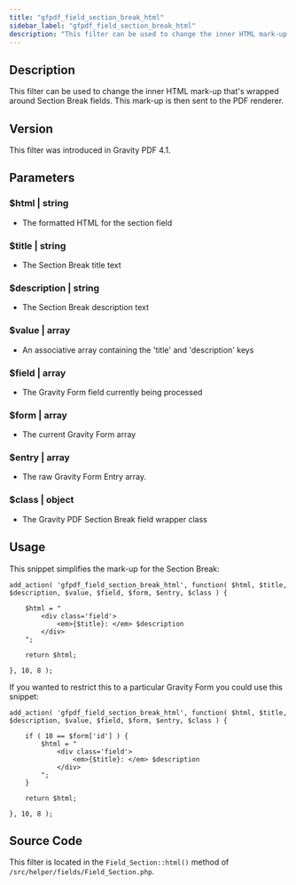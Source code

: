 ```yaml
---
title: "gfpdf_field_section_break_html"
sidebar_label: "gfpdf_field_section_break_html"
description: "This filter can be used to change the inner HTML mark-up that's wrapped around Section Break fields. This mark-up is then sent to the PDF renderer."
---
```




## Description 

This filter can be used to change the inner HTML mark-up that's wrapped around Section Break fields. This mark-up is then sent to the PDF renderer. 

## Version 

This filter was introduced in Gravity PDF 4.1.

## Parameters 

### $html | string
*  The formatted HTML for the section field

### $title | string
*  The Section Break title text

### $description | string
*  The Section Break description text

### $value | array
*  An associative array containing the 'title' and 'description' keys

### $field | array
*  The Gravity Form field currently being processed

### $form | array
*  The current Gravity Form array

### $entry | array
*  The raw Gravity Form Entry array.

### $class | object
*  The Gravity PDF Section Break field wrapper class

## Usage 

This snippet simplifies the mark-up for the Section Break:

```.language-php
add_action( 'gfpdf_field_section_break_html', function( $html, $title, $description, $value, $field, $form, $entry, $class ) {

    $html = "
    	<div class='field'>
    		<em>{$title}: </em> $description
    	</div>
    ";

    return $html;

}, 10, 8 );
```

If you wanted to restrict this to a particular Gravity Form you could use this snippet:

```.language-php
add_action( 'gfpdf_field_section_break_html', function( $html, $title, $description, $value, $field, $form, $entry, $class ) {

    if ( 10 == $form['id'] ) {
        $html = "
    	    <div class='field'>
    	  	    <em>{$title}: </em> $description
    	    </div>
        ";
    }

    return $html;

}, 10, 8 );
```

## Source Code 

This filter is located in the `Field_Section::html()` method of `/src/helper/fields/Field_Section.php`.